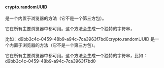#### crypto.randomUUID 

是一个内置于浏览器的方法（它不是一个第三方包）。

它在所有主要浏览器中都可用。这个方法会生成一个独特的字符串，

比如：d9bb3c4c-0459-48b9-a94c-7ca3963f7bd0crypto.randomUUID 是一个内置于浏览器的方法（它不是一个第三方包）。

它在所有主要浏览器中都可用。这个方法会生成一个独特的字符串，比如：d9bb3c4c-0459-48b9-a94c-7ca3963f7bd0
